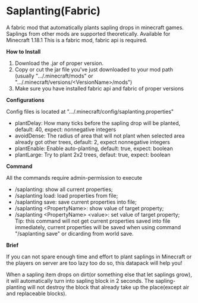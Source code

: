 # Saplanting(Fabric)
A fabric mod that automatically plants sapling drops in minecraft games.
Saplings from other mods are supported theoretically.
Available for Minecraft 1.18.1
This is a fabric mod, fabric api is required.

**How to Install**

1. Download the .jar of proper version.
2. Copy or cut the jar file you've just downloaded to your mod path (usually ".../.minecraft/mods" or ".../.minecraft/versions/\<VersionName\>/mods")
3. Make sure you have installed fabric api and fabric of proper versions

**Configurations**

Config files is located at ".../.minecraft/config/saplanting.properties"

 - plantDelay: How many ticks before the sapling drop will be planted, default: 40, expect: nonnegative integers
 - avoidDense: The radius of area that will not plant when selected area already got other trees, default: 2, expect nonnegative integers
 - plantEnable: Enable auto-planting, default: true, expect: boolean
 - plantLarge: Try to plant 2x2 trees, defaut: true, expect: boolean

**Command**

All the commands require admin-permission to execute

 - /saplanting: show all current properties;
 - /saplanting load: load properties from file;
 - /saplanting save: save current properties into file;
 - /saplanting \<PropertyName\>: show value of target property;
 - /saplanting \<PropertyName\> \<value\>: set value of target property;<br>
 Tip: this command will not get current properties saved into file immediately, current properties will be saved when using command "/saplanting save" or dicarding from world save.

**Brief**

If you can not spare enough time and effort to plant saplings in Minecraft or the players on server are too lazy too do so, this datapack will help you!

When a sapling item drops on dirt(or something else that let saplings grow), it will automatically turn into sapling block in 2 seconds. The sapling-planting will not destroy the block that already take up the place(except air and replaceable blocks).

